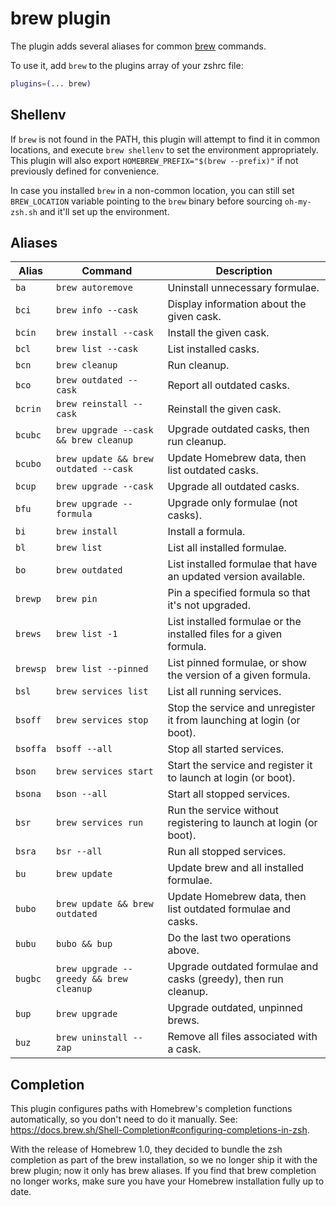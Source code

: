 # brew plugin

The plugin adds several aliases for common [brew](https://brew.sh) commands.

To use it, add `brew` to the plugins array of your zshrc file:

```zsh
plugins=(... brew)
```

## Shellenv

If `brew` is not found in the PATH, this plugin will attempt to find it in common locations, and execute
`brew shellenv` to set the environment appropriately. This plugin will also export
`HOMEBREW_PREFIX="$(brew --prefix)"` if not previously defined for convenience.

In case you installed `brew` in a non-common location, you can still set `BREW_LOCATION` variable pointing to
the `brew` binary before sourcing `oh-my-zsh.sh` and it'll set up the environment.

## Aliases

| Alias    | Command                                 | Description                                                           |
| -------- | --------------------------------------- | --------------------------------------------------------------------- |
| `ba`     | `brew autoremove`                       | Uninstall unnecessary formulae.                                       |
| `bci`    | `brew info --cask`                      | Display information about the given cask.                             |
| `bcin`   | `brew install --cask`                   | Install the given cask.                                               |
| `bcl`    | `brew list --cask`                      | List installed casks.                                                 |
| `bcn`    | `brew cleanup`                          | Run cleanup.                                                          |
| `bco`    | `brew outdated --cask`                  | Report all outdated casks.                                            |
| `bcrin`  | `brew reinstall --cask`                 | Reinstall the given cask.                                             |
| `bcubc`  | `brew upgrade --cask && brew cleanup`   | Upgrade outdated casks, then run cleanup.                             |
| `bcubo`  | `brew update && brew outdated --cask`   | Update Homebrew data, then list outdated casks.                       |
| `bcup`   | `brew upgrade --cask`                   | Upgrade all outdated casks.                                           |
| `bfu`    | `brew upgrade --formula`                | Upgrade only formulae (not casks).                                    |
| `bi`     | `brew install`                          | Install a formula.                                                    |
| `bl`     | `brew list`                             | List all installed formulae.                                          |
| `bo`     | `brew outdated`                         | List installed formulae that have an updated version available.       |
| `brewp`  | `brew pin`                              | Pin a specified formula so that it's not upgraded.                    |
| `brews`  | `brew list -1`                          | List installed formulae or the installed files for a given formula.   |
| `brewsp` | `brew list --pinned`                    | List pinned formulae, or show the version of a given formula.         |
| `bsl`    | `brew services list`                    | List all running services.                                            |
| `bsoff`  | `brew services stop`                    | Stop the service and unregister it from launching at login (or boot). |
| `bsoffa` | `bsoff --all`                           | Stop all started services.                                            |
| `bson`   | `brew services start`                   | Start the service and register it to launch at login (or boot).       |
| `bsona`  | `bson --all`                            | Start all stopped services.                                           |
| `bsr`    | `brew services run`                     | Run the service without registering to launch at login (or boot).     |
| `bsra`   | `bsr --all`                             | Run all stopped services.                                             |
| `bu`     | `brew update`                           | Update brew and all installed formulae.                               |
| `bubo`   | `brew update && brew outdated`          | Update Homebrew data, then list outdated formulae and casks.          |
| `bubu`   | `bubo && bup`                           | Do the last two operations above.                                     |
| `bugbc`  | `brew upgrade --greedy && brew cleanup` | Upgrade outdated formulae and casks (greedy), then run cleanup.       |
| `bup`    | `brew upgrade`                          | Upgrade outdated, unpinned brews.                                     |
| `buz`    | `brew uninstall --zap`                  | Remove all files associated with a cask.                              |

## Completion

This plugin configures paths with Homebrew's completion functions automatically, so you don't need to do it
manually. See: https://docs.brew.sh/Shell-Completion#configuring-completions-in-zsh.

With the release of Homebrew 1.0, they decided to bundle the zsh completion as part of the brew installation,
so we no longer ship it with the brew plugin; now it only has brew aliases. If you find that brew completion
no longer works, make sure you have your Homebrew installation fully up to date.
